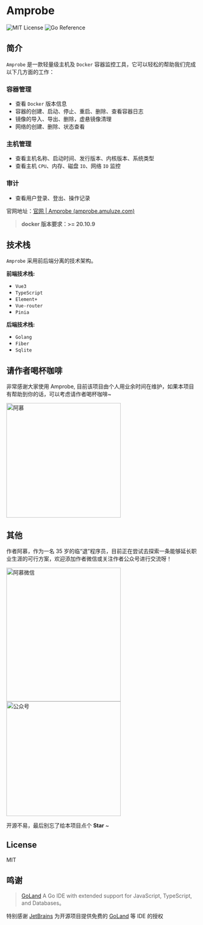 # Amprobe

![MIT License](https://img.shields.io/badge/License-MIT-green.svg) ![Go Reference](https://pkg.go.dev/badge/github.com/shirou/gopsutil/v3.svg)

## 简介

`Amprobe` 是一款轻量级主机及 `Docker` 容器监控工具，它可以轻松的帮助我们完成以下几方面的工作：

### 容器管理

- 查看 `Docker` 版本信息
- 容器的创建、启动、停止、重启、删除、查看容器日志
- 镜像的导入、导出、删除，虚悬镜像清理
- 网络的创建、删除、状态查看

### 主机管理

- 查看主机名称、启动时间、发行版本、内核版本、系统类型
- 查看主机 `CPU`、内存、磁盘 `IO`、网络 `IO` 监控

### 审计

- 查看用户登录、登出、操作记录

官网地址：[官网 | Amprobe (amprobe.amuluze.com)](https://amprobe.amuluze.com/)

> **docker 版本要求：>= 20.10.9**

## 技术栈

`Amprobe` 采用前后端分离的技术架构。

**前端技术栈:**

- `Vue3`
- `TypeScript`
- `Element+`
- `Vue-router`
- `Pinia`

**后端技术栈:**

- `Golang`
- `Fiber`
- `Sqlite`

## 请作者喝杯咖啡

非常感谢大家使用 Amprobe, 目前该项目由个人用业余时间在维护，如果本项目有帮助到你的话，可以考虑请作者喝杯咖啡~

<img src="https://cdn.jsdelivr.net/gh/amuluze/picgo@main/amprobe/202403171446310.jpg" alt="阿慕"  width="300" height="300" />

## 其他

作者阿慕，作为一名 35 岁的临“退”程序员，目前正在尝试去探索一条能够延长职业生涯的可行方案，欢迎添加作者微信或关注作者公众号进行交流呀！

<img src="https://cdn.jsdelivr.net/gh/amuluze/picgo@main/amprobe/202403171449114.jpg" alt="阿慕微信"  width="300" height="350" /> <img src="https://cdn.jsdelivr.net/gh/amuluze/picgo@main/amprobe/202403171450306.png" alt="公众号"  width="300" />

开源不易，最后别忘了给本项目点个 **Star** ~

## License

MIT

## 鸣谢

>   [GoLand](https://www.jetbrains.com/go/?from=gopay) A Go IDE with extended support for JavaScript, TypeScript, and Databases。

特别感谢 [JetBrains](https://www.jetbrains.com/?from=gopay) 为开源项目提供免费的 [GoLand](https://www.jetbrains.com/go/?from=gopay) 等 IDE 的授权
